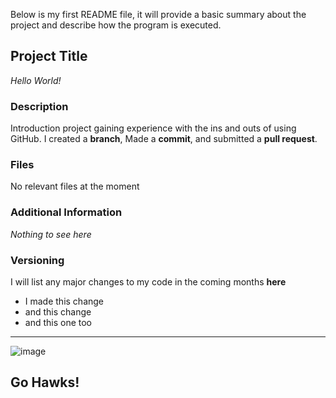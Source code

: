 Below is my first README file, it will provide a basic summary about the project and describe how the program is executed.

## Project Title
 *Hello World!* 


### Description
Introduction project gaining experience with the ins and outs of using GitHub. I created a **branch**, Made a **commit**, and submitted a **pull request**.


### Files
No relevant files at the moment


### Additional Information
*Nothing to see here*


### Versioning
I will list any major changes to my code in the coming months **here**
* I made this change
* and this change
* and this one too
--------------------------------------------------------

![image](https://github.com/jsaddoris/Hello-World/assets/144286424/e34e0298-015e-440c-8478-1b6f871eca50)
## Go Hawks!
